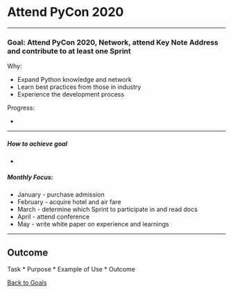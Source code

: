 # Attend PyCon 2020

---


### Goal: Attend PyCon 2020, Network, attend Key Note Address and contribute to at least one Sprint

Why:
 
*  Expand Python knowledge and network
*  Learn best practices from those in industry
*  Experience the development process

Progress:

* 

----------

##### How to achieve goal 

*  

##### Monthly Focus:

* January - purchase admission
* February - acquire hotel and air fare
* March - determine which Sprint to participate in and read docs
* April - attend conference
* May  - write white paper on experience and learnings

---

## Outcome 

Task * Purpose * Example of Use * Outcome

[Back to Goals](https://ch3ck3rs.github.io/Goals)
